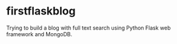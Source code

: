 # firstflaskblog

Trying to build a blog with full text search using Python Flask web framework and MongoDB.

